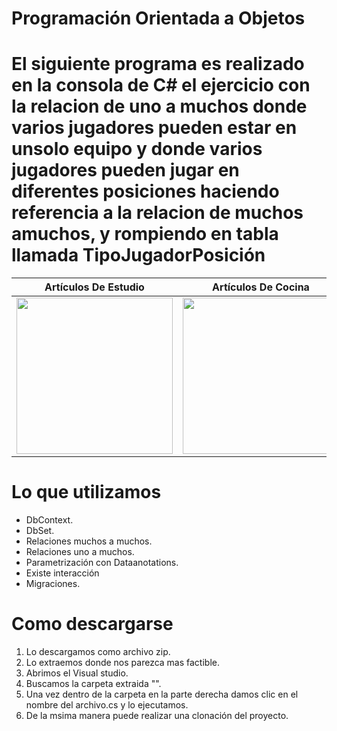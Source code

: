 # Programación Orientada a Objetos 

<h1>El siguiente programa   es realizado en la consola de   C#  el ejercicio con la relacion de uno a muchos  donde  varios jugadores pueden estar  en unsolo  equipo  y  donde varios jugadores pueden jugar en diferentes posiciones haciendo referencia a la relacion de muchos amuchos, y rompiendo en tabla  llamada TipoJugadorPosición</h1>


| Artículos De Estudio | Artículos De Cocina |
| ------------ | ------------- |
| <img src="https://previews.123rf.com/images/cherezoff/cherezoff1408/cherezoff140800761/30827267-laptop-tablet-pc-y-tel%C3%A9fonos-inteligentes.jpg" width="250"> | <img src="https://image.freepik.com/vector-gratis/electrodomesticos-utensilios-cocina-conjunto-iconos_1284-10067.jpg" width="250"> |

 # Lo que utilizamos 
   <ul>  
<li>DbContext.</li> 
  <li>DbSet.</li> 
<li> Relaciones muchos a muchos.</li> 
<li>Relaciones uno a muchos.</li> 
<li>Parametrización con Dataanotations.</li> 
<li>Existe interacción</li> 
<li>Migraciones.</li> 
   
  </ul> 
 
 # Como descargarse
 
 <ol> 
<li> Lo descargamos como archivo zip.</li> 
<li>Lo extraemos donde nos parezca mas factible.</li> 
<li>Abrimos el Visual studio.</li> 
<li>Buscamos la carpeta extraida "".</li> 
<li>Una vez dentro de la carpeta en la parte derecha damos clic en el nombre del archivo.cs y lo ejecutamos.</li> 
<li>De la msima manera puede realizar una clonación  del proyecto.</li> 
  </ol> 

